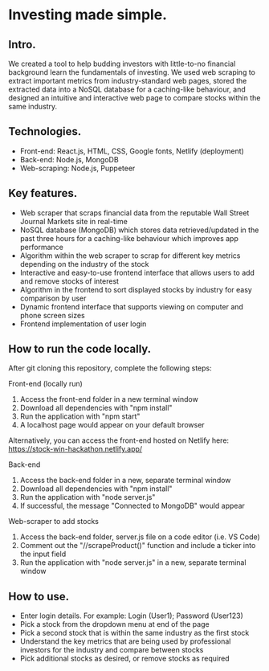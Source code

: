# Investing made simple.

## Intro.
We created a tool to help budding investors with little-to-no financial background learn the fundamentals of investing. We used web scraping to extract important metrics from industry-standard web pages, stored the extracted data into a NoSQL database for a caching-like behaviour, and designed an intuitive and interactive web page to compare stocks within the same industry.

## Technologies.
- Front-end: React.js, HTML, CSS, Google fonts, Netlify (deployment)
- Back-end: Node.js, MongoDB
- Web-scraping: Node.js, Puppeteer

## Key features.
- Web scraper that scraps financial data from the reputable Wall Street Journal Markets site in real-time 
- NoSQL database (MongoDB) which stores data retrieved/updated in the past three hours for a caching-like behaviour which improves app performance 
- Algorithm within the web scraper to scrap for different key metrics depending on the industry of the stock
- Interactive and easy-to-use frontend interface that allows users to add and remove stocks of interest
- Algorithm in the frontend to sort displayed stocks by industry for easy comparison by user 
- Dynamic frontend interface that supports viewing on computer and phone screen sizes 
- Frontend implementation of user login 

## How to run the code locally.
After git cloning this repository, complete the following steps:

Front-end (locally run)
1. Access the front-end folder in a new terminal window
2. Download all dependencies with "npm install"
3. Run the application with "npm start"
4. A localhost page would appear on your default browser

Alternatively, you can access the front-end hosted on Netlify here: https://stock-win-hackathon.netlify.app/

Back-end
1. Access the back-end folder in a new, separate terminal window
2. Download all dependencies with "npm install"
3. Run the application with "node server.js"
4. If successful, the message "Connected to MongoDB" would appear

Web-scraper to add stocks 
1. Access the back-end folder, server.js file on a code editor (i.e. VS Code)
2. Comment out the "//scrapeProduct()" function and include a ticker into the input field 
3. Run the application with "node server.js" in a new, separate terminal window 

## How to use.
- Enter login details. For example: Login (User1); Password (User123)
- Pick a stock from the dropdown menu at end of the page
- Pick a second stock that is within the same industry as the first stock
- Understand the key metrics that are being used by professional investors for the industry and compare between stocks
- Pick additional stocks as desired, or remove stocks as required
